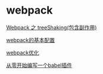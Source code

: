 # webpack

[Webpack 之 treeShaking(包含副作用)](https://www.jianshu.com/p/f7ceca3dd532)

[webpack的基本配置](https://segmentfault.com/a/1190000015611030)

[webpack优化](https://juejin.im/post/5b652b036fb9a04fa01d616b)

[从零开始编写一个babel插件](https://juejin.im/post/5a17d51851882531b15b2dfc)
